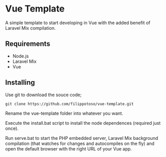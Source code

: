 # Vue Template

A simple template to start developing in Vue with the added benefit of Laravel Mix compilation.

## Requirements

- Node.js
- Laravel Mix
- Vue

## Installing

Use git to download the souce code;

```
git clone https://github.com/filippotoso/vue-template.git
```

Rename the vue-template folder into whatever you want.

Execute the install.bat script to install the node dependences (required just once).

Run serve.bat to start the PHP embedded server, Laravel Mix background compilation (that watches for changes and autocompiles on the fly) and open the default browser with the right URL of your Vue app.
